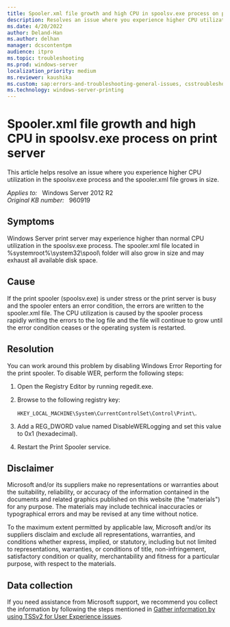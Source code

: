 ```yaml
---
title: Spooler.xml file growth and high CPU in spoolsv.exe process on print server
description: Resolves an issue where you experience higher CPU utilization in the spoolsv.exe process and the spooler.xml file grows in size.
ms.date: 4/20/2022
author: Deland-Han
ms.author: delhan
manager: dcscontentpm
audience: itpro
ms.topic: troubleshooting
ms.prod: windows-server
localization_priority: medium
ms.reviewer: kaushika
ms.custom: sap:errors-and-troubleshooting-general-issues, csstroubleshoot
ms.technology: windows-server-printing
---
```

# Spooler.xml file growth and high CPU in spoolsv.exe process on print server

This article helps resolve an issue where you experience higher CPU utilization in the spoolsv.exe process and the spooler.xml file grows in size.

_Applies to:_ &nbsp; Windows Server 2012 R2  
_Original KB number:_ &nbsp; 960919

## Symptoms

Windows Server print server may experience higher than normal CPU utilization in the spoolsv.exe process. The spooler.xml file located in %systemroot%\\system32\\spool\\ folder will also grow in size and may exhaust all available disk space.

## Cause

If the print spooler (spoolsv.exe) is under stress or the print server is busy and the spooler enters an error condition, the errors are written to the spooler.xml file. The CPU utilization is caused by the spooler process rapidly writing the errors to the log file and the file will continue to grow until the error condition ceases or the operating system is restarted.

## Resolution

You can work around this problem by disabling Windows Error Reporting for the print spooler. To disable WER, perform the following steps:

1. Open the Registry Editor by running regedit.exe.

2. Browse to the following registry key:

    `HKEY_LOCAL_MACHINE\System\CurrentControlSet\Control\Print\`.

3. Add a REG_DWORD value named DisableWERLogging and set this value to 0x1 (hexadecimal).

4. Restart the Print Spooler service.

## Disclaimer

Microsoft and/or its suppliers make no representations or warranties about the suitability, reliability, or accuracy of the information contained in the documents and related graphics published on this website (the "materials") for any purpose. The materials may include technical inaccuracies or typographical errors and may be revised at any time without notice.

To the maximum extent permitted by applicable law, Microsoft and/or its suppliers disclaim and exclude all representations, warranties, and conditions whether express, implied, or statutory, including but not limited to representations, warranties, or conditions of title, non-infringement, satisfactory condition or quality, merchantability and fitness for a particular purpose, with respect to the materials.

## Data collection

If you need assistance from Microsoft support, we recommend you collect the information by following the steps mentioned in [Gather information by using TSSv2 for User Experience issues](../../windows-client/windows-troubleshooters/gather-information-using-tssv2-user-experience.md#printing).
